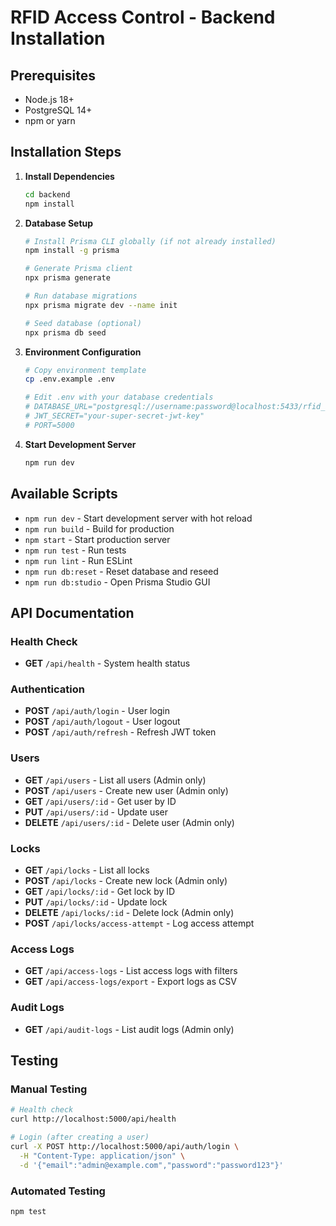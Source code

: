 # RFID Access Control - Backend Installation

## Prerequisites
- Node.js 18+ 
- PostgreSQL 14+
- npm or yarn

## Installation Steps

1. **Install Dependencies**
   ```bash
   cd backend
   npm install
   ```

2. **Database Setup**
   ```bash
   # Install Prisma CLI globally (if not already installed)
   npm install -g prisma

   # Generate Prisma client
   npx prisma generate

   # Run database migrations
   npx prisma migrate dev --name init

   # Seed database (optional)
   npx prisma db seed
   ```

3. **Environment Configuration**
   ```bash
   # Copy environment template
   cp .env.example .env
   
   # Edit .env with your database credentials
   # DATABASE_URL="postgresql://username:password@localhost:5433/rfid_access_control"
   # JWT_SECRET="your-super-secret-jwt-key"
   # PORT=5000
   ```

4. **Start Development Server**
   ```bash
   npm run dev
   ```

## Available Scripts

- `npm run dev` - Start development server with hot reload
- `npm run build` - Build for production
- `npm start` - Start production server
- `npm run test` - Run tests
- `npm run lint` - Run ESLint
- `npm run db:reset` - Reset database and reseed
- `npm run db:studio` - Open Prisma Studio GUI

## API Documentation

### Health Check
- **GET** `/api/health` - System health status

### Authentication
- **POST** `/api/auth/login` - User login
- **POST** `/api/auth/logout` - User logout
- **POST** `/api/auth/refresh` - Refresh JWT token

### Users
- **GET** `/api/users` - List all users (Admin only)
- **POST** `/api/users` - Create new user (Admin only)
- **GET** `/api/users/:id` - Get user by ID
- **PUT** `/api/users/:id` - Update user
- **DELETE** `/api/users/:id` - Delete user (Admin only)

### Locks
- **GET** `/api/locks` - List all locks
- **POST** `/api/locks` - Create new lock (Admin only)
- **GET** `/api/locks/:id` - Get lock by ID
- **PUT** `/api/locks/:id` - Update lock
- **DELETE** `/api/locks/:id` - Delete lock (Admin only)
- **POST** `/api/locks/access-attempt` - Log access attempt

### Access Logs
- **GET** `/api/access-logs` - List access logs with filters
- **GET** `/api/access-logs/export` - Export logs as CSV

### Audit Logs
- **GET** `/api/audit-logs` - List audit logs (Admin only)

## Testing

### Manual Testing
```bash
# Health check
curl http://localhost:5000/api/health

# Login (after creating a user)
curl -X POST http://localhost:5000/api/auth/login \
  -H "Content-Type: application/json" \
  -d '{"email":"admin@example.com","password":"password123"}'
```

### Automated Testing
```bash
npm test
```
